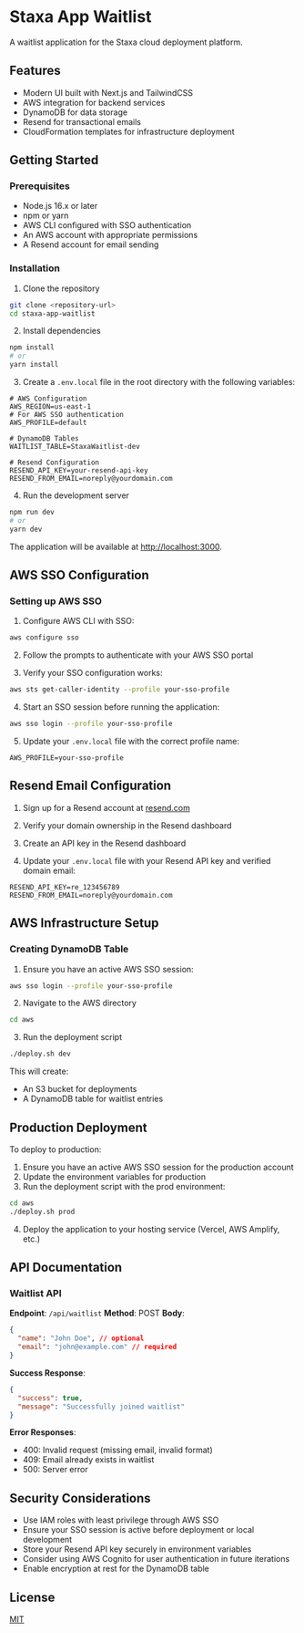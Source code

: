 # Staxa App Waitlist

A waitlist application for the Staxa cloud deployment platform.

## Features

- Modern UI built with Next.js and TailwindCSS
- AWS integration for backend services
- DynamoDB for data storage
- Resend for transactional emails
- CloudFormation templates for infrastructure deployment

## Getting Started

### Prerequisites

- Node.js 16.x or later
- npm or yarn
- AWS CLI configured with SSO authentication
- An AWS account with appropriate permissions
- A Resend account for email sending

### Installation

1. Clone the repository
```bash
git clone <repository-url>
cd staxa-app-waitlist
```

2. Install dependencies
```bash
npm install
# or
yarn install
```

3. Create a `.env.local` file in the root directory with the following variables:
```
# AWS Configuration
AWS_REGION=us-east-1
# For AWS SSO authentication
AWS_PROFILE=default

# DynamoDB Tables
WAITLIST_TABLE=StaxaWaitlist-dev

# Resend Configuration
RESEND_API_KEY=your-resend-api-key
RESEND_FROM_EMAIL=noreply@yourdomain.com
```

4. Run the development server
```bash
npm run dev
# or
yarn dev
```

The application will be available at [http://localhost:3000](http://localhost:3000).

## AWS SSO Configuration

### Setting up AWS SSO

1. Configure AWS CLI with SSO:
```bash
aws configure sso
```

2. Follow the prompts to authenticate with your AWS SSO portal

3. Verify your SSO configuration works:
```bash
aws sts get-caller-identity --profile your-sso-profile
```

4. Start an SSO session before running the application:
```bash
aws sso login --profile your-sso-profile
```

5. Update your `.env.local` file with the correct profile name:
```
AWS_PROFILE=your-sso-profile
```

## Resend Email Configuration

1. Sign up for a Resend account at [resend.com](https://resend.com)

2. Verify your domain ownership in the Resend dashboard

3. Create an API key in the Resend dashboard

4. Update your `.env.local` file with your Resend API key and verified domain email:
```
RESEND_API_KEY=re_123456789
RESEND_FROM_EMAIL=noreply@yourdomain.com
```

## AWS Infrastructure Setup

### Creating DynamoDB Table

1. Ensure you have an active AWS SSO session:
```bash
aws sso login --profile your-sso-profile
```

2. Navigate to the AWS directory
```bash
cd aws
```

3. Run the deployment script
```bash
./deploy.sh dev
```

This will create:
- An S3 bucket for deployments
- A DynamoDB table for waitlist entries

## Production Deployment

To deploy to production:

1. Ensure you have an active AWS SSO session for the production account
2. Update the environment variables for production
3. Run the deployment script with the prod environment:
```bash
cd aws
./deploy.sh prod
```

4. Deploy the application to your hosting service (Vercel, AWS Amplify, etc.)

## API Documentation

### Waitlist API

**Endpoint**: `/api/waitlist`
**Method**: POST
**Body**:
```json
{
  "name": "John Doe", // optional
  "email": "john@example.com" // required
}
```

**Success Response**:
```json
{
  "success": true,
  "message": "Successfully joined waitlist"
}
```

**Error Responses**:
- 400: Invalid request (missing email, invalid format)
- 409: Email already exists in waitlist
- 500: Server error

## Security Considerations

- Use IAM roles with least privilege through AWS SSO
- Ensure your SSO session is active before deployment or local development
- Store your Resend API key securely in environment variables
- Consider using AWS Cognito for user authentication in future iterations
- Enable encryption at rest for the DynamoDB table

## License

[MIT](LICENSE)
